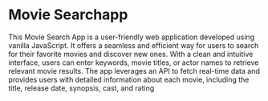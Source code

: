 # Movie Searchapp

This Movie Search App is a user-friendly web application developed using vanilla JavaScript. It offers a seamless and efficient way for users to search for their favorite movies and discover new ones. With a clean and intuitive interface, users can enter keywords, movie titles, or actor names to retrieve relevant movie results. The app leverages an API to fetch real-time data and provides users with detailed information about each movie, including the title, release date, synopsis, cast, and rating
